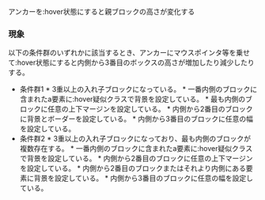 アンカーを:hover状態にすると親ブロックの高さが変化する

### 現象
以下の条件群のいずれかに該当するとき、アンカーにマウスポインタ等を乗せて:hover状態にすると内側から3番目のボックスの高さが増加したり減少したりする。

* 条件群1
      * 3重以上の入れ子ブロックになっている。
      * 一番内側のブロックに含まれたa要素に:hover疑似クラスで背景を設定している。
      * 最も内側のブロックに任意の上下マージンを設定している。
      * 内側から2番目のブロックに背景とボーダーを設定している。
      * 内側から3番目のブロックに任意の幅を設定している。
* 条件群2
      * 3重以上の入れ子ブロックになっており、最も内側のブロックが複数存在する。
      * 一番内側のブロックに含まれたa要素に:hover疑似クラスで背景を設定している。
      * 内側から2番目のブロックに任意の上下マージンを設定している。
      * 内側から2番目のブロックまたはそれより内側にある要素に背景を設定している。
      * 内側から3番目のブロックに任意の幅を設定している。


